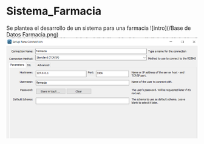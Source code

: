 # Sistema_Farmacia
Se plantea el desarrollo de un sistema para  una farmacia
![intro](/Base de Datos Farmacia.png)
![intro](/Conexion.png)